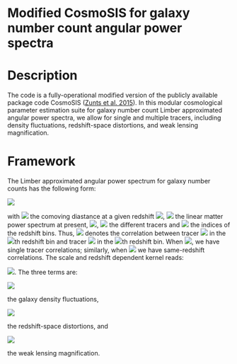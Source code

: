 # Modified CosmoSIS for galaxy number count angular power spectra

# Description

The code is a fully-operational modified version of the publicly available package code CosmoSIS ([Zunts et al. 2015](https://arxiv.org/pdf/1409.3409)). In this modular cosmological parameter estimation suite for galaxy number count Limber approximated angular power spectra, we allow for single and multiple tracers, including density fluctuations, redshift-space distortions, and weak lensing magnification.

# Framework

The Limber approximated angular power spectrum for galaxy number counts has the following form:

<img src="https://render.githubusercontent.com/render/math?math=C_{\ell\gg 1} ^g ({z_i ^A,z_j ^B})=\int \frac{W_g ^{A,i}(k_\ell,\chi)W_g ^{B,j}(k_\ell,\chi)}{\chi^2}P_{\text{lin}} (k_\ell)">

with <img src="https://render.githubusercontent.com/render/math?math=\chi"> the comoving diastance at a given redshift <img src="https://render.githubusercontent.com/render/math?math=z">, <img src="https://render.githubusercontent.com/render/math?math=P_{\text{lin}} (k_\ell)"> the linear matter power spectrum at present, <img src="https://render.githubusercontent.com/render/math?math=k_\ell=\frac{\ell %2B 1/2}{\chi}">, <img src="https://render.githubusercontent.com/render/math?math=A,B"> the different tracers and <img src="https://render.githubusercontent.com/render/math?math=i,j"> the indices of the redshift bins. Thus, <img src="https://render.githubusercontent.com/render/math?math=C_{\ell\gg 1} ^g ({z_i ^A,z_j ^B})"> denotes the correlation between tracer <img src="https://render.githubusercontent.com/render/math?math=A"> in the <img src="https://render.githubusercontent.com/render/math?math=i">th redshift bin and tracer  <img src="https://render.githubusercontent.com/render/math?math=B"> in the <img src="https://render.githubusercontent.com/render/math?math=j">th redshift bin. When  <img src="https://render.githubusercontent.com/render/math?math=A=B">, we have single tracer correlations; similarly, when  <img src="https://render.githubusercontent.com/render/math?math=i=j"> we have same-redshift correlations. The scale and redshift dependent kernel reads:

<img src="https://render.githubusercontent.com/render/math?math=W_{g} ^{A,i}(k_\ell,\chi)=W_{g,den} ^{A,i}(k_\ell,\chi)%2BW_{g,RSD} ^{A,i}(k_\ell,\chi)%2B W_{g,mag} ^{A,i}(k_\ell,\chi)">. The three terms are:

<img src="https://render.githubusercontent.com/render/math?math=W_{g,den} ^{A,i}(k_\ell,\chi)=N_A^i(\chi)b(k_\ell,\chi)D(k_\ell,\chi)">

the galaxy density fluctuations,

<img src="https://render.githubusercontent.com/render/math?math= W_{g,RSD} ^{A,i}(k_\ell,\chi)=\frac{2\ell^2 %2B 2\ell-1}{(2\ell-1)(2\ell%2B 3)}\left[N_A^i(\chi)\right]\Big\{\left[fD\right](k_\ell,\chi)\Big\}-\frac{(\ell-1)\ell}{(2\ell-1)\sqrt{(2\ell-3)(2\ell %2B 1)}}\left[N_A^i (\chi)\right]\Bigg\{\left[ fD\right]\left(k_\ell,\frac{2\ell-3}{2\ell %2B 1}\chi\right)\Bigg\}-\frac{(\ell %2B 1)(\ell %2B 2)}{(2\ell %2B 3)\sqrt{(2\ell %2B 1)(2\ell %2B 5)}}\left[N_A^i(\chi)\right]\Bigg\{\left[fD\right]\left(k_\ell,\frac{2\ell %2B 5}{2\ell %2B 1}\chi\right)\Bigg\}">

the redshift-space distortions, and

<img src="https://render.githubusercontent.com/render/math?math=W_{g,mag} ^{A,i}(k_\ell,\chi)=\frac{3 \Omega_m{H_o}^2}{c^2} \left[1 %2B z(\chi)\right]\chi \widetilde{N_A^i(\chi)} \left[Q(\chi)-1\right]D(k_\ell,\chi)">

the weak lensing magnification.
